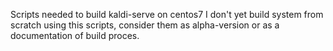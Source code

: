 Scripts needed to build kaldi-serve on centos7
I don't yet build system from scratch using this scripts, consider them as alpha-version or as a documentation of build proces.
